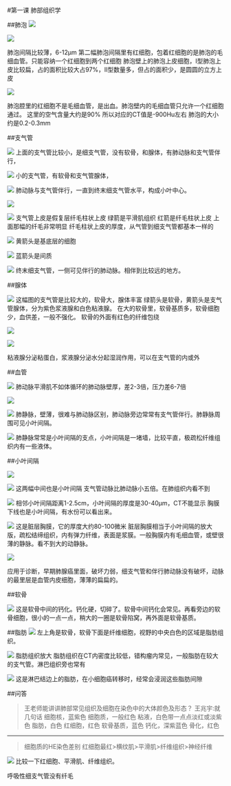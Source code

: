 #第一课 肺部组织学

##肺泡
![](./_image/61841c2c329abf8de9ea67b4024b0c0.jpg)

![](./_image/9070c90ad0fc87d85ff4e58e3141cce.jpg)


肺泡间隔比较薄，6-12μm
第二幅肺泡间隔里有红细胞，包着红细胞的是肺泡的毛细血管。只能容纳一个红细胞到两个红细胞
肺泡壁上的肺泡上皮细胞，Ⅰ型肺泡上皮比较扁，占的面积比较大占97%，Ⅱ型数量多，但占的面积少，是圆圆的立方上皮

![](./_image/4509b4791d42e41d4559883e5cde910.jpg)

肺泡腔里的红细胞不是毛细血管，是出血。肺泡壁内的毛细血管只允许一个红细胞通过。
这里的空气含量大约是90%
所以对应的CT值是-900Hu左右
肺泡的大小约是0.2-0.3mm

##支气管

![](./_image/ee3d40771106efa73737c420a69861c.jpg)
上面的支气管比较小，是细支气管，没有软骨，和腺体，有肺动脉和支气管伴行，

![](./_image/70869fb5948ce6fdd7a89eeb41d17a5.jpg)
小的支气管，有软骨和支气管腺体，

![](./_image/d5a3d3272fef7173c27c2d3bc3ff59a.jpg)
肺动脉与支气管伴行，一直到终末细支气管水平，构成小叶中心。


![](./_image/d48e18a78839208354c9dc0eecce628.jpg)

![](./_image/3016e6f9a60ed9267d244e7b9632d43.jpg)
支气管上皮是假复层纤毛柱状上皮
绿箭是平滑肌组织
红箭是纤毛柱状上皮
上面那幅的纤毛非常明显
纤毛柱状上皮的厚度，从气管到细支气管都基本一样的

![](./_image/36a562de21833f991c4e178f3fa33d1.jpg)
黄箭头是基底层的细胞

![](./_image/638520099687560dc1e58aac77a5d9b.jpg)
蓝箭头是间质

![](./_image/2d032fe.jpg)
终末细支气管，一侧可见伴行的肺动脉。相伴到比较远的地方。

##腺体

![](./_image/5fc24ed37c6bf893cbd0195ee4d8cad.jpg)
这幅图的支气管是比较大的，软骨大，腺体丰富
绿箭头是软骨，黄箭头是支气管腺体，分为紫色浆液腺和白色粘液腺。
在大的软骨里，软骨基质多，软骨细胞少，血供差，一般不强化。
软骨的外面有红色的纤维包绕

![](./_image/d8da6a6.jpg)

![](./_image/666d9b9.jpg)

粘液腺分泌粘蛋白，浆液腺分泌水分起湿润作用，可以在支气管的内或外

##血管

![](./_image/b2b8b91995f0aa8a4553a3e743a6b98.jpg)
肺动脉平滑肌不如体循环的肺动脉壁厚，差2-3倍，压力差6-7倍


![](./_image/4d1980305d554265396743ed738f1dd.jpg)

![](./_image/a72c1a863cef97adf8b56d86c5af9b0.jpg)
肺静脉，壁薄，很难与肺动脉区别，肺动脉旁边常常有支气管伴行。肺静脉周围可见小叶间隔。

![](./_image/9b969737ad558d82f1c1187a3a314a8.jpg)
肺静脉常常是小叶间隔的支点，小叶间隔是一堵墙，比较平直，极疏松纤维组织内有一些液体。

##小叶间隔

![](./_image/8da3c018ef67ebf9df53237cf212ddd.jpg)

![](./_image/72aa9e7502e3385104cc162fc540275.jpg)
这两幅中间也是小叶间隔
支气管动脉比肺动脉小五倍。在肺组织内看不到

![](./_image/0730289ebe1e02ad0b5e4640bc260ff.jpg)
相邻小叶间隔距离1-2.5cm，小叶间隔的厚度是30-40μm，CT不能显示
胸膜下线也是小叶间隔，有水份可以看出来。

![](./_image/fb86889a6e6698fd253d3ddd173c9ff.jpg)
这是脏层胸膜，它的厚度大约80-100微米
脏层胸膜相当于小叶间隔的放大版，疏松结缔组织，内有弹力纤维，表面是浆膜。一般胸膜内有毛细血管，或壁很薄的静脉。看不到大的动静脉。

![](./_image/ae3e8781fd48a24dd1c036faafa6473.jpg)

应用于诊断，早期肺腺癌里面，破坏力弱，细支气管和伴行肺动脉没有破坏，动脉的最里层是血管内皮细胞，薄薄的扁扁的。

##软骨

![](./_image/059daaf904b44a09b72a329620f9a9f.jpg)
这是软骨中间的钙化。钙化硬，切碎了。软骨中间钙化会常见。再看旁边的软骨细胞，很小的一点一点，稍大的一圈是软骨陷窝，再外面是软骨基质。

##脂肪
![](./_image/3aa5fa5d2876781ce4279fda1ad5c1e.jpg)
左上角是软骨，软骨下面是纤维细胞，视野的中央白色的区域是脂肪组织。

![](./_image/100b486ecf8bb77fb952052a6bf264f.jpg)
脂肪组织放大
脂肪组织在CT内密度比较低，错构瘤内常见，一般脂肪在较大的支气管。淋巴组织旁也常有

![](./_image/a19ce76f6841f0d31743987ae69af0c.jpg)
这是淋巴结边上的脂肪，在小细胞癌转移时，经常会浸润这些脂肪间隙


##问答
> 王老师能讲讲肺部常见组织及细胞在染色中的大体颜色及形态？
> 王兆宇:就几句话
> 细胞核，蓝紫色
> 细胞质，一般红色
> 粘液，白色带一点点淡红或淡紫色
> 脂肪，白色
> 红细胞，红色
> 软骨基质，蓝色
> 钙化，深紫蓝色
> 骨化，红色

***

>细胞质的HE染色差别
> 红细胞最红>横纹肌>平滑肌>纤维组织>神经纤维

![](./_image/840855021900144936.jpg)
比较一下红细胞、平滑肌、纤维组织。

呼吸性细支气管没有纤毛


